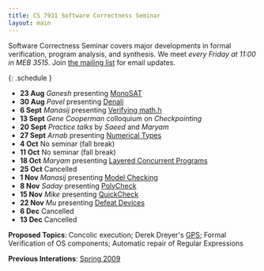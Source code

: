 ```yaml
---
title: CS 7931 Software Correctness Seminar
layout: main
---
```


Software Correctness Seminar covers major developments in formal
verification, program analysis, and synthesis. We meet *every Friday at
11:00 in MEB 3515*. Join [the mailing
list](https://groups.google.com/forum/#!forum/uofu-scs-seminar/join)
for email updates.

{: .schedule }
- **23 Aug** *Ganesh* presenting [MonoSAT](https://drive.google.com/open?id=106rpXi6-KGVFYLpmXQNHnpIuLku8eVSz)
- **30 Aug** *Pavel* presenting [Denali](https://dl.acm.org/citation.cfm?id=512566)
- **6 Sept** *Manasij* presenting [Verifying math.h](https://dl.acm.org/citation.cfm?id=3158135)
- **13 Sept** *Gene Cooperman* colloquium on *Checkpointing*
- **20 Sept** *Practice talks* by *Saeed* and *Maryam*
- **27 Sept** *Arnab* presenting [Numerical Types](https://link.springer.com/chapter/10.1007%2F978-3-030-02450-5_12)
- **4 Oct** No seminar (fall break)
- **11 Oct** No seminar (fall break)
- **18 Oct** *Maryam* presenting [Layered Concurrent Programs](papers/paper-kragl-2018-LayeredConcurrentPrograms.pdf)
- **25 Oct** Cancelled
- **1 Nov** *Manasij* presenting [Model Checking](https://link.springer.com/chapter/10.1007%2F978-3-642-39799-8_2)
- **8 Nov** *Saday* presenting [PolyCheck](https://dl.acm.org/citation.cfm?id=2837656)
- **15 Nov** *Mike* presenting [QuickCheck](https://dl.acm.org/citation.cfm?id=351266)
- **22 Nov** *Mu* presenting [Defeat Devices](https://cseweb.ucsd.edu/~klevchen/diesel-sp17.pdf)
- **6 Dec** Cancelled
- **13 Dec** Cancelled

**Proposed Topics**: Concolic execution;
Derek Dreyer's [GPS](https://dl.acm.org/citation.cfm?id=2660243); 
Formal Verification of OS components;
Automatic repair of Regular Expressions

**Previous Interations**: [Spring 2009](sp09.html)
